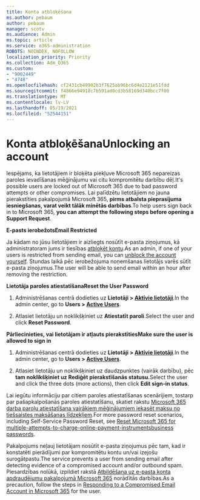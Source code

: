 ```yaml
---
title: Konta atbloķēšana
ms.author: pebaum
author: pebaum
manager: scotv
ms.audience: Admin
ms.topic: article
ms.service: o365-administration
ROBOTS: NOINDEX, NOFOLLOW
localization_priority: Priority
ms.collection: Adm_O365
ms.custom:
- "9002449"
- "4748"
ms.openlocfilehash: cf2431cb49902b3f7625ab96bc6d4e2121e51fdd
ms.sourcegitcommit: f4866e94918c7b591ad0cd3b58169d340bcc7f00
ms.translationtype: MT
ms.contentlocale: lv-LV
ms.lasthandoff: 05/19/2021
ms.locfileid: "52544151"
---
```

# <a name="unlocking-an-account"></a><span data-ttu-id="c6b82-102">Konta atbloķēšana</span><span class="sxs-lookup"><span data-stu-id="c6b82-102">Unlocking an account</span></span>

<span data-ttu-id="c6b82-103">Iespējams, ka lietotājiem ir bloķēta piekļuve Microsoft 365 nepareizas paroles ievadīšanas mēģinājumu vai citu kompromitētu darbību dēļ.</span><span class="sxs-lookup"><span data-stu-id="c6b82-103">It's possible users are locked out of Microsoft 365 due to bad password attempts or other compromises.</span></span> <span data-ttu-id="c6b82-104">Lai palīdzētu lietotājiem no jauna pierakstīties pakalpojumā Microsoft 365, **pirms atbalsta pieprasījuma iesniegšanas, varat veikt tālāk minētās darbības**.</span><span class="sxs-lookup"><span data-stu-id="c6b82-104">To help users sign back in to Microsoft 365, **you can attempt the following steps before opening a Support Request**.</span></span> 

<span data-ttu-id="c6b82-105">**E-pasts ierobežots**</span><span class="sxs-lookup"><span data-stu-id="c6b82-105">**Email Restricted**</span></span>

<span data-ttu-id="c6b82-106">Ja kādam no jūsu lietotājiem ir aizliegts nosūtīt e-pasta ziņojumus, kā administratoram jums ir tiesības [atbloķēt kontu](/microsoft-365/security/office-365-security/removing-user-from-restricted-users-portal-after-spam).</span><span class="sxs-lookup"><span data-stu-id="c6b82-106">As an admin, if one of your users is restricted from sending email, you can [unblock the account yourself](/microsoft-365/security/office-365-security/removing-user-from-restricted-users-portal-after-spam).</span></span> <span data-ttu-id="c6b82-107">Stundas laikā pēc ierobežojuma noņemšanas lietotājs varēs sūtīt e-pasta ziņojumus.</span><span class="sxs-lookup"><span data-stu-id="c6b82-107">The user will be able to send email within an hour after removing the restriction.</span></span>

<span data-ttu-id="c6b82-108">**Lietotāja paroles atiestatīšana**</span><span class="sxs-lookup"><span data-stu-id="c6b82-108">**Reset the User Password**</span></span>

1. <span data-ttu-id="c6b82-109">Administrēšanas centrā dodieties uz **Lietotāji > [Aktīvie lietotāji](https://admin.microsoft.com/Adminportal/Home?source=applauncher#/users)**.</span><span class="sxs-lookup"><span data-stu-id="c6b82-109">In the admin center, go to **Users > [Active Users](https://admin.microsoft.com/Adminportal/Home?source=applauncher#/users)**.</span></span>

2. <span data-ttu-id="c6b82-110">Atlasiet lietotāju un noklikšķiniet uz **Atiestatīt paroli**.</span><span class="sxs-lookup"><span data-stu-id="c6b82-110">Select the user and click **Reset Password**.</span></span>

<span data-ttu-id="c6b82-111">**Pārliecinieties, vai lietotājam ir atļauts pierakstīties**</span><span class="sxs-lookup"><span data-stu-id="c6b82-111">**Make sure the user is allowed to sign in**</span></span>

1. <span data-ttu-id="c6b82-112">Administrēšanas centrā dodieties uz **Lietotāji > [Aktīvie lietotāji](https://admin.microsoft.com/Adminportal/Home?source=applauncher#/users)**.</span><span class="sxs-lookup"><span data-stu-id="c6b82-112">In the admin center, go to **Users > [Active Users](https://admin.microsoft.com/Adminportal/Home?source=applauncher#/users)**.</span></span>

2. <span data-ttu-id="c6b82-113">Atlasiet lietotāju un noklikšķiniet uz daudzpunktes (vairāk darbību), pēc **tam noklikšķiniet uz Rediģēt pierakstīšanās statusu.**</span><span class="sxs-lookup"><span data-stu-id="c6b82-113">Select the user and click the three dots (more actions), then click **Edit sign-in status**.</span></span>

<span data-ttu-id="c6b82-114">Lai iegūtu informāciju par citiem paroles atiestatīšanas scenārijiem, tostarp par pašapkalpošanās paroles atiestatīšanu, skatiet rakstu [Microsoft 365 darba paroļu atiestatīšana vairākiem mēģinājumiem iekasēt maksu no tiešsaistes maksāšanas līdzekļiem](/microsoft-365/admin/add-users/reset-passwords).</span><span class="sxs-lookup"><span data-stu-id="c6b82-114">For more password reset scenarios, including Self-Service Password Reset, see [Reset Microsoft 365 for multiple-attempts-to-charge-online-payment-instrumentsbusiness passwords](/microsoft-365/admin/add-users/reset-passwords).</span></span>

<span data-ttu-id="c6b82-115">Pakalpojums neļauj lietotājam nosūtīt e-pasta ziņojumus pēc tam, kad ir konstatēti pierādījumi par kompromitētu kontu un/vai izejošu surogātpastu.</span><span class="sxs-lookup"><span data-stu-id="c6b82-115">The service prevents a user from sending email after detecting evidence of a compromised account and/or outbound spam.</span></span> <span data-ttu-id="c6b82-116">Piesardzības nolūkā, izpildiet rakstā [Atbildēšana uz e-pasta konta apdraudējumu pakalpojumā Microsoft 365](/microsoft-365/security/office-365-security/responding-to-a-compromised-email-account) norādītās darbības.</span><span class="sxs-lookup"><span data-stu-id="c6b82-116">As a precaution, follow the steps in [Responding to a Compromised Email Account in Microsoft 365](/microsoft-365/security/office-365-security/responding-to-a-compromised-email-account) for the user.</span></span>
